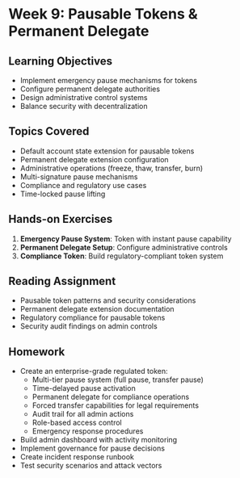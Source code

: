 # Week 9: Pausable Tokens & Permanent Delegate

## Learning Objectives

- Implement emergency pause mechanisms for tokens
- Configure permanent delegate authorities
- Design administrative control systems
- Balance security with decentralization

## Topics Covered

- Default account state extension for pausable tokens
- Permanent delegate extension configuration
- Administrative operations (freeze, thaw, transfer, burn)
- Multi-signature pause mechanisms
- Compliance and regulatory use cases
- Time-locked pause lifting

## Hands-on Exercises

1. **Emergency Pause System**: Token with instant pause capability
2. **Permanent Delegate Setup**: Configure administrative controls
3. **Compliance Token**: Build regulatory-compliant token system

## Reading Assignment

- Pausable token patterns and security considerations
- Permanent delegate extension documentation
- Regulatory compliance for pausable tokens
- Security audit findings on admin controls

## Homework

- Create an enterprise-grade regulated token:
  - Multi-tier pause system (full pause, transfer pause)
  - Time-delayed pause activation
  - Permanent delegate for compliance operations
  - Forced transfer capabilities for legal requirements
  - Audit trail for all admin actions
  - Role-based access control
  - Emergency response procedures
- Build admin dashboard with activity monitoring
- Implement governance for pause decisions
- Create incident response runbook
- Test security scenarios and attack vectors
